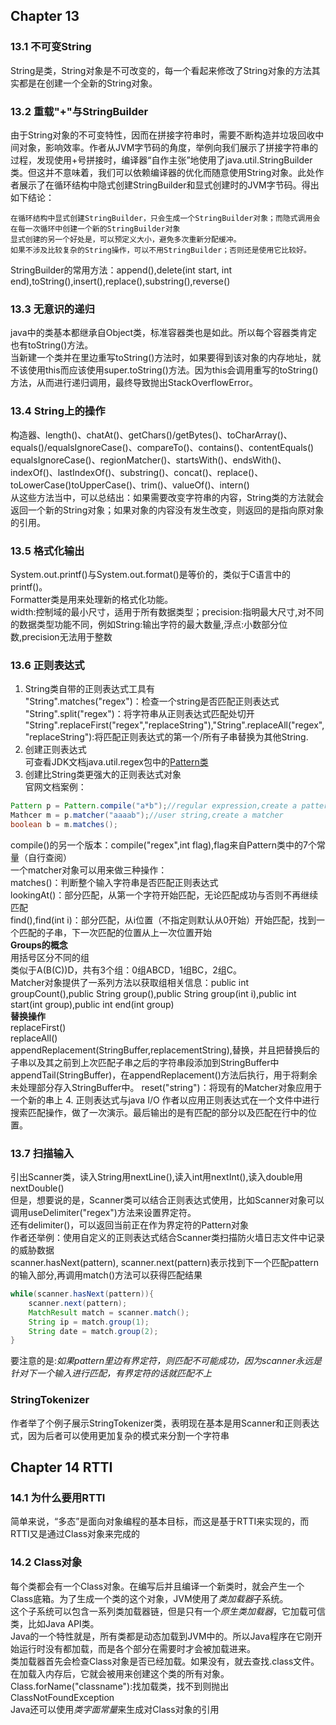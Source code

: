 ## Chapter 13
### 13.1 不可变String
String是类，String对象是不可改变的，每一个看起来修改了String对象的方法其实都是在创建一个全新的String对象。  
### 13.2 重载"+"与StringBuilder
由于String对象的不可变特性，因而在拼接字符串时，需要不断构造并垃圾回收中间对象，影响效率。作者从JVM字节码的角度，举例向我们展示了拼接字符串的过程，发现使用+号拼接时，编译器“自作主张”地使用了java.util.StringBuilder类。但这并不意味着，我们可以依赖编译器的优化而随意使用String对象。此处作者展示了在循环结构中隐式创建StringBuilder和显式创建时的JVM字节码。得出如下结论：  
```
在循环结构中显式创建StringBuilder，只会生成一个StringBuilder对象；而隐式调用会在每一次循环中创建一个新的StringBuilder对象
显式创建的另一个好处是，可以预定义大小，避免多次重新分配缓冲。
如果不涉及比较复杂的String操作，可以不用StringBuilder；否则还是使用它比较好。
```
StringBuilder的常用方法：append(),delete(int start, int end),toString(),insert(),replace(),substring(),reverse()  
### 13.3 无意识的递归
java中的类基本都继承自Object类，标准容器类也是如此。所以每个容器类肯定也有toString()方法。  
当新建一个类并在里边重写toString()方法时，如果要得到该对象的内存地址，就不该使用this而应该使用super.toString()方法。因为this会调用重写的toString()方法，从而进行递归调用，最终导致抛出StackOverflowError。  
### 13.4 String上的操作
构造器、length()、chatAt()、getChars()/getBytes()、toCharArray()、equals()/equalsIgnoreCase()、compareTo()、contains()、contentEquals()  
equalsIgnoreCase()、regionMatcher()、startsWith()、endsWith()、indexOf()、lastIndexOf()、substring()、concat()、replace()、toLowerCase()toUpperCase()、trim()、valueOf()、intern()  
从这些方法当中，可以总结出：如果需要改变字符串的内容，String类的方法就会返回一个新的String对象；如果对象的内容没有发生改变，则返回的是指向原对象的引用。
### 13.5 格式化输出
System.out.printf()与System.out.format()是等价的，类似于C语言中的printf()。  
Formatter类是用来处理新的格式化功能。  
width:控制域的最小尺寸，适用于所有数据类型；precision:指明最大尺寸,对不同的数据类型功能不同，例如String:输出字符的最大数量,浮点:小数部分位数,precision无法用于整数  
### 13.6 正则表达式
1. String类自带的正则表达式工具有  
"String".matches("regex")：检查一个string是否匹配正则表达式  
"String".split("regex")：将字符串从正则表达式匹配处切开  
"String".replaceFirst("regex","replaceString"),"String".replaceAll("regex","replaceString"):将匹配正则表达式的第一个/所有子串替换为其他String.  
2. 创建正则表达式  
可查看JDK文档java.util.regex包中的[Pattern类](http://docs.oracle.com/javase/8/docs/api/java/util/regex/Pattern.html)
3. 创建比String类更强大的正则表达式对象  
官网文档案例：  
```java
Pattern p = Pattern.compile("a*b");//regular expression,create a pattern
Mathcer m = p.matcher("aaaab");//user string,create a matcher
boolean b = m.matches();
```
compile()的另一个版本：compile("regex",int flag),flag来自Pattern类中的7个常量（自行查阅）  
一个matcher对象可以用来做三种操作：  
matches()：判断整个输入字符串是否匹配正则表达式  
lookingAt()：部分匹配，从第一个字符开始匹配，无论匹配成功与否则不再继续匹配  
find(),find(int i)：部分匹配，从i位置（不指定则默认从0开始）开始匹配，找到一个匹配的子串，下一次匹配的位置从上一次位置开始  
**Groups的概念**  
用括号区分不同的组  
类似于A(B(C))D，共有3个组：0组ABCD，1组BC，2组C。  
Matcher对象提供了一系列方法以获取组相关信息：public int groupCount(),public String group(),public String group(int i),public int start(int group),public int end(int group)  
**替换操作**  
replaceFirst()  
replaceAll()  
appendReplacement(StringBuffer,replacementString),替换，并且把替换后的子串以及其之前到上次匹配子串之后的字符串段添加到StringBuffer中  
appendTail(StringBuffer)，在appendReplacement()方法后执行，用于将剩余未处理部分存入StringBuffer中。
reset("string")：将现有的Matcher对象应用于一个新的串上
4. 正则表达式与java I/O
作者以应用正则表达式在一个文件中进行搜索匹配操作，做了一次演示。最后输出的是有匹配的部分以及匹配在行中的位置。
### 13.7 扫描输入
引出Scanner类，读入String用nextLine(),读入int用nextInt(),读入double用nextDouble()  
但是，想要说的是，Scanner类可以结合正则表达式使用，比如Scanner对象可以调用useDelimiter("regex")方法来设置界定符。  
还有delimiter()，可以返回当前正在作为界定符的Pattern对象  
作者还举例：使用自定义的正则表达式结合Scanner类扫描防火墙日志文件中记录的威胁数据  
scanner.hasNext(pattern), scanner.next(pattern)表示找到下一个匹配pattern的输入部分,再调用match()方法可以获得匹配结果  
```java
while(scanner.hasNext(pattern)){
    scanner.next(pattern);
    MatchResult match = scanner.match();
    String ip = match.group(1);
    String date = match.group(2);
}
```
要注意的是:*如果pattern里边有界定符，则匹配不可能成功，因为scanner永远是针对下一个输入进行匹配，有界定符的话就匹配不上*
### StringTokenizer
作者举了个例子展示StringTokenizer类，表明现在基本是用Scanner和正则表达式，因为后者可以使用更加复杂的模式来分割一个字符串  
## Chapter 14 RTTI
### 14.1 为什么要用RTTI
简单来说，“多态”是面向对象编程的基本目标，而这是基于RTTI来实现的，而RTTI又是通过Class对象来完成的
### 14.2 Class对象
每个类都会有一个Class对象。在编写后并且编译一个新类时，就会产生一个Class底箱。为了生成一个类的这个对象，JVM使用了*类加载器*子系统。  
这个子系统可以包含一系列类加载器链，但是只有一个*原生类加载器*，它加载可信类，比如Java API类。  
Java的一个特性就是，所有类都是动态加载到JVM中的。所以Java程序在它刚开始运行时没有都加载，而是各个部分在需要时才会被加载进来。  
类加载器首先会检查Class对象是否已经加载。如果没有，就去查找.class文件。在加载入内存后，它就会被用来创建这个类的所有对象。  
Class.forName("classname"):找加载类，找不到则抛出ClassNotFoundException  
Java还可以使用*类字面常量*来生成对Class对象的引用
